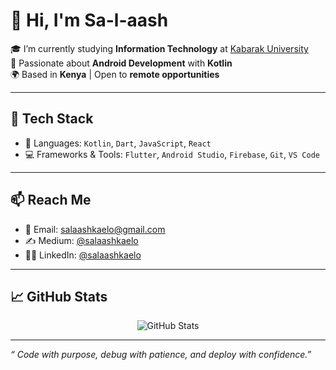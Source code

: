 # 👋 Hi, I'm Sa-l-aash

🎓 I’m currently studying **Information Technology** at [Kabarak University](https://kabarak.ac.ke)  
📱 Passionate about **Android Development** with **Kotlin**  
🌍 Based in **Kenya** | Open to **remote opportunities**

---

## 🚀 Tech Stack
- 🧠 Languages: `Kotlin`, `Dart`, `JavaScript`, `React`
- 💻 Frameworks & Tools: `Flutter`, `Android Studio`, `Firebase`, `Git`, `VS Code`

---

## 📫 Reach Me
- 📧 Email: salaashkaelo@gmail.com
- ✍️ Medium: [@salaashkaelo](https://medium.com/@salaashkaelo)
- 🧑‍💼 LinkedIn: [@salaashkaelo](https://www.linkedin.com/in/andrew-salaash-539245365/)


---

## 📈 GitHub Stats
<p align="center">
  <img src="https://github-readme-stats.vercel.app/api?username=sa-l-aash&show_icons=true&theme=radical" alt="GitHub Stats" />
</p>


---


*“ Code with purpose, debug with patience, and deploy with confidence.”*




